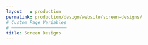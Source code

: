 ```yaml
---
layout   : production
permalink: production/design/website/screen-designs/
# Custom Page Variables
# ─────────────────────
title: Screen Designs
---
```

